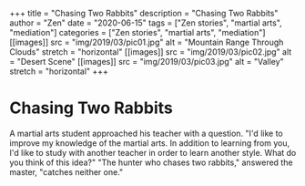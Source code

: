 +++
title = "Chasing Two Rabbits"
description = "Chasing Two Rabbits"
author = "Zen"
date = "2020-06-15"
tags = ["Zen  stories", "martial arts", "mediation"]
categories = ["Zen stories", "martial arts", "mediation"]
[[images]]
  src = "img/2019/03/pic01.jpg"
  alt = "Mountain Range Through Clouds"
  stretch = "horizontal"
[[images]]
  src = "img/2019/03/pic02.jpg"
  alt = "Desert Scene"
[[images]]
  src = "img/2019/03/pic03.jpg"
  alt = "Valley"
  stretch = "horizontal"
+++


# Chasing Two Rabbits

A martial arts student approached his teacher with a question. "I'd like to improve my knowledge of the martial arts. In addition to learning from you, I'd like to study with another teacher in order to learn another style. What do you think of this idea?"
"The hunter who chases two rabbits," answered the master, "catches neither one."